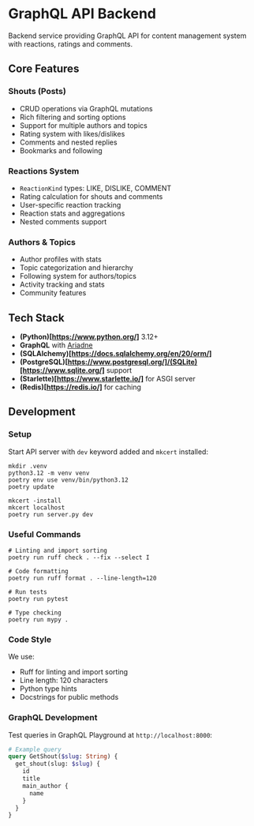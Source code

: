 # GraphQL API Backend

Backend service providing GraphQL API for content management system with reactions, ratings and comments.

## Core Features

### Shouts (Posts)
- CRUD operations via GraphQL mutations
- Rich filtering and sorting options
- Support for multiple authors and topics
- Rating system with likes/dislikes
- Comments and nested replies
- Bookmarks and following

### Reactions System
- `ReactionKind` types: LIKE, DISLIKE, COMMENT
- Rating calculation for shouts and comments
- User-specific reaction tracking
- Reaction stats and aggregations
- Nested comments support

### Authors & Topics
- Author profiles with stats
- Topic categorization and hierarchy
- Following system for authors/topics
- Activity tracking and stats
- Community features

## Tech Stack

- **(Python)[https://www.python.org/]** 3.12+
- **GraphQL** with [Ariadne](https://ariadnegraphql.org/)
- **(SQLAlchemy)[https://docs.sqlalchemy.org/en/20/orm/]**
- **(PostgreSQL)[https://www.postgresql.org/]/(SQLite)[https://www.sqlite.org/]** support
- **(Starlette)[https://www.starlette.io/]** for ASGI server
- **(Redis)[https://redis.io/]** for caching

## Development

### Setup


Start API server with `dev` keyword added and `mkcert` installed:

```shell
mkdir .venv
python3.12 -m venv venv
poetry env use venv/bin/python3.12
poetry update

mkcert -install
mkcert localhost
poetry run server.py dev
```

### Useful Commands

```shell
# Linting and import sorting
poetry run ruff check . --fix --select I 

# Code formatting
poetry run ruff format . --line-length=120 

# Run tests
poetry run pytest

# Type checking
poetry run mypy .
```

### Code Style

We use:
- Ruff for linting and import sorting
- Line length: 120 characters
- Python type hints
- Docstrings for public methods

### GraphQL Development

Test queries in GraphQL Playground at `http://localhost:8000`:

```graphql
# Example query
query GetShout($slug: String) {
  get_shout(slug: $slug) {
    id
    title
    main_author {
      name
    }
  }
}
```
